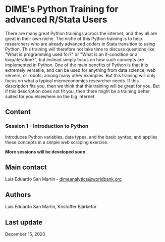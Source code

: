 # DIME's Python Training for advanced R/Stata Users
There are many great Python trainings across the internet,
and they all are great in their own niche.
The niche of this Python training is to help researchers
who are already advanced coders in Stata transition to using Python.
This training will therefore not take time to discuss questions like:
"What is programming used for?" or
"What is an if-condition or a loop/iteration?",
but instead simply focus on how such concepts are implemented in Python.
One of the main benefits of Python is that it is extremely versatile,
and can be used for anything from data science,
web servers, or robots; among many other examples.
But this training will only focus on what a typical microeconomics researcher needs.
If this description fits you, then we think that this training will be great for you.
But if this description does not fit you,
then there might be a training better suited for you elsewhere on the big internet.

## Content

### Session 1 - Introduction to Python
Introduces Python variables, data types, and the basic syntax; and applies
these concepts in a simple web scraping exercise.

**More sessions will be developed soon**

## Main contact
Luis Eduardo San Martin - dimeanalytics@worldbank.org

## Authors
Luis Eduardo San Martin, Kristoffer Bjärkefur

## Last update
December 15, 2020
